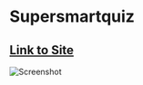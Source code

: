 # Supersmartquiz
## [Link to Site](https://github.com/nhaninasser/Supersmartquiz.git/)

![Screenshot](https://user-images.githubusercontent.com/93559764/146714211-6bd586b0-0764-4746-b9a0-a96a958b40ee.png)
